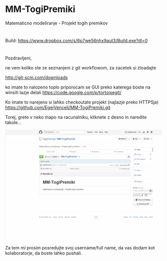 # MM-TogiPremiki
Matematicno modeliranje - Projekt togih premikov
#
Build: https://www.dropbox.com/s/6p7we56nhx9aut3/Build.exe?dl=0
#
Pozdravljeni,

ne vem koliko ste ze seznanjeni z git workflowom, za zacetek si zloadajte

http://git-scm.com/downloads

ko imate to nalozeno toplo priporocam se GUI preko katerega boste na winsih
lazje delali
https://code.google.com/p/tortoisegit/

Ko imate to narejeno si lahko checkoutate projekt (najlazje preko HTTPSja)
https://github.com/EgejVencelj/MM-TogiPremiki.git

Torej, grete v neko mapo na racunalniku, kliknete z desno in naredite takole...

![Otput sample](https://raw.githubusercontent.com/EgejVencelj/MM-TogiPremiki/master/Guide/Checkout.gif)

Za tem mi prosim posredujte svoj username/full name, da vas dodam kot kolaboratorje,
da boste lahko pushali.
